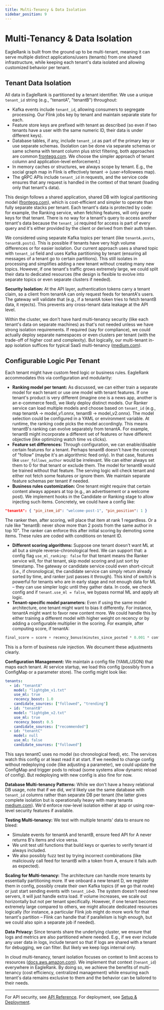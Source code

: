 ```yaml
---
title: Multi-Tenancy & Data Isolation
sidebar_position: 9
---
```


# Multi-Tenancy & Data Isolation

EagleRank is built from the ground up to be multi-tenant, meaning it can serve multiple distinct applications/users (tenants) from one shared infrastructure, while keeping each tenant's data isolated and allowing customized behavior per tenant.

## Tenant Data Isolation
All data in EagleRank is partitioned by a tenant identifier. We use a unique `tenant_id` string (e.g., "tenantA", "tenantB") throughout:
- Kafka events include `tenant_id`, allowing consumers to segregate processing. Our Flink jobs key by tenant and maintain separate state for each.
- Feature store keys are prefixed with tenant as described (so even if two tenants have a user with the same numeric ID, their data is under different keys).
- Database tables, if any, include `tenant_id` as part of the primary key or use separate schemas. (Isolation can be done via separate schemas or same schema with tenant column plus strict filtering, both approaches are common [frontegg.com](https://frontegg.com/guides/multi-tenant-architecture). We choose the simpler approach of tenant column and application-level enforcement.)
- In memory caches or structures, we always scope by tenant. E.g., the social graph map in Flink is effectively tenant -> (user->followees map).
- The gRPC APIs include `tenant_id` in requests, and the service code ensures that any request is handled in the context of that tenant (loading only that tenant's data).

This design follows a shared application, shared DB with logical partitioning model ([frontegg.com](https://frontegg.com/guides/multi-tenant-architecture)), which is cost-efficient and simpler to operate than fully separate stacks per tenant. Each tenant's data is protected by code: for example, the Ranking service, when fetching features, will only query keys for that tenant. There is no way for a tenant's query to access another tenant's data because the `tenant_id` required for access is part of every query and it's either provided by the client or derived from their auth token.

We considered using separate Kafka topics per tenant (like `tenantA.posts`, `tenantB.posts`). This is possible if tenants have very high volume differences or for easier isolation. Our current approach uses a shared topic with `tenant_id` field and uses Kafka partitioning by tenant (ensuring all messages of a tenant go to certain partitions). This still isolates in processing and simplifies adding a new tenant without creating many new topics. However, if one tenant's traffic grows extremely large, we could split their data to dedicated resources (the design is flexible to evolve into separate topics or even separate clusters if needed).

**Security Isolation:** At the API layer, authentication tokens carry a tenant claim, so a client from tenantA can only request feeds for tenantA's users. The gateway will validate that (e.g., if a tenantA token tries to fetch tenantB data, it rejects). This prevents any cross-tenant data leakage at the API level.

Within the cluster, we don't have hard multi-tenancy security (like each tenant's data on separate machines) as that's not needed unless we have strong isolation requirements. If required (say for compliance), we could actually deploy separate namespaces or even clusters per tenant (with the trade-off of higher cost and complexity). But logically, our multi-tenant in-app isolation suffices for typical SaaS multi-tenancy ([medium.com](https://medium.com/@luishrsoares/data-isolation-approaches-in-multi-tenant-applications-3472ef9a8b93)).

## Configurable Logic Per Tenant
Each tenant might have custom feed logic or business rules. EagleRank accommodates this via configuration and modularity:

- **Ranking model per tenant:** As discussed, we can either train a separate model for each tenant or use one model with tenant features. If one tenant's product is very different (imagine one is a news app, another is an e-commerce feed), we likely deploy distinct models. Our Ranker service can load multiple models and choose based on `tenant_id` (e.g., map tenantA -> model_v1.onnx, tenantB -> model_v2.onnx). The model selection could be configured in a YAML or environment variable. At runtime, the ranking code picks the model accordingly. This means tenantB's ranking can evolve separately from tenantA. For example, tenantB might incorporate a different set of features or have different objective (like optimizing watch time vs clicks).
- **Feature set differences:** Through configuration, we can enable/disable certain features for a tenant. Perhaps tenantB doesn't have the concept of "follow" (maybe it's an algorithmic feed only). In that case, features like `user_follows_author` would be irrelevant. We can either always set them to 0 for that tenant or exclude them. The model for tenantB would be trained without that feature. The serving logic will check tenant and either not fetch some features or ignore them. We maintain separate feature schemas per tenant if needed.
- **Business rules customization:** One tenant might require that certain content always appears at top (e.g., an advertisement or a welcome post). We implement hooks in the Candidate or Ranking stage to allow injecting such items. Concretely, we could have a config like:

```json
"tenantA": { "pin_item_id": "welcome-post-1", "pin_position": 1 }
```

The ranker then, after scoring, will place that item at rank 1 regardless. Or a rule like "tenantB: never show more than 2 posts from the same author in top 10". The ranker can enforce this after initial scoring by demoting some items. These rules are coded with conditions on tenant ID.

- **Different scoring algorithms:** Suppose one tenant doesn't want ML at all but a simple reverse-chronological feed. We can support that: a config flag `use_ml_ranking: false` for that tenant means the Ranker service will, for that tenant, skip model scoring and just sort by timestamp. The gateway or candidate service could even short-circuit (i.e., if chronological, the candidate service can simply return already sorted by time, and ranker just passes it through). This kind of switch is powerful for tenants who are in early stage and not enough data for ML – they can use simpler logic until they gather data. In code, we check config and if `tenant.use_ml = false`, we bypass normal ML and apply alt logic.
- **Tenant-specific model parameters:** Even if using the same model architecture, one tenant might want to bias it differently. For instance, tenantA might want to favor new content more. We could handle this by either training a different model with higher weight on recency or by adding a configurable multiplier in the scoring. For example, after computing score, if tenantA:

```python
final_score = score + recency_bonus(minutes_since_posted * 0.001 * config.tenantA_recency_factor)
```

This is a form of business rule injection. We document these adjustments clearly.

**Configuration Management:** We maintain a config file (YAML/JSON) that maps each tenant. At service startup, we load this config (possibly from a ConfigMap or a parameter store). The config might look like:

```yaml
tenants:
  - id: "tenantA"
    model: "lightgbm_v1.txt"
    use_ml: true
    recency_boost: 1.0
    candidate_sources: ["followed", "trending"]
  - id: "tenantB"
    model: "lightgbm_v2.txt"
    use_ml: true
    recency_boost: 0.5
    candidate_sources: ["recommended"]
  - id: "tenantC"
    model: null
    use_ml: false
    candidate_sources: ["followed"]
```

This says tenantC uses no model (so chronological feed), etc. The services watch this config or at least read it at start. If we needed to change config without redeploying code (like adjusting a parameter), we could update the ConfigMap and trigger pods to reload (some systems allow dynamic reload of config). But redeploying with new config is also fine for now.

**Database Multi-tenancy Patterns:** While we don't have a heavy relational DB usage, note that if we did, we'd likely use the same database with `tenant_id` columns rather than separate DB per tenant (the latter gives complete isolation but is operationally heavy with many tenants [medium.com](https://medium.com/@luishrsoares/data-isolation-approaches-in-multi-tenant-applications-3472ef9a8b93)). We'd enforce row-level isolation either at app or using row-level security features if available.

**Testing Multi-tenancy:** We test with multiple tenants' data to ensure no bleed:
- Simulate events for tenantA and tenantB, ensure feed API for A never returns B's items and vice versa.
- We unit test util functions that build keys or queries to verify tenant id always included.
- We also possibly fuzz test by trying incorrect combinations (like maliciously call feed for tenantB with a token from A, ensure it fails auth as expected).

**Scaling for Multi-tenancy:** The architecture can handle more tenants by essentially partitioning more. If we onboard a new tenant D, we register them in config, possibly create their own Kafka topics (if we go that route) or just start sending events with `tenant_id=D`. The system doesn't need new servers, it will just handle extra load. If volume increases, we scale out horizontally but not per tenant specifically. However, if one tenant becomes extremely large compared to others, we might allocate dedicated resources logically (for instance, a particular Flink job might do more work for that tenant's partition – Flink can handle that if parallelism is high enough, but we could also spin a separate job if needed).

**Data Privacy:** Since tenants share the underlying cluster, we ensure that logs and metrics are also partitioned where needed. E.g., if we ever include any user data in logs, include tenant so that if logs are shared with a tenant for debugging, we can filter. But likely we keep logs internal only.

In cloud multi-tenancy, tenant isolation focuses on context to limit access to resources ([docs.aws.amazon.com](https://docs.aws.amazon.com/whitepapers/latest/saas-architecture-fundamentals/tenant-isolation.html)). We implement that context (`tenant_id`) everywhere in EagleRank. By doing so, we achieve the benefits of multi-tenancy (cost efficiency, centralized management) while ensuring each tenant's data remains exclusive to them and the behavior can be tailored to their needs.

---

For API security, see [API Reference](api.md). For deployment, see [Setup & Deployment](setup.md). 
